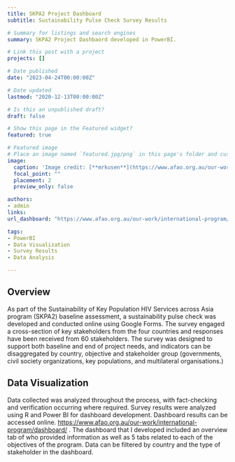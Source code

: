 ```yaml
---
title: SKPA2 Project Dashboard
subtitle: Sustainability Pulse Check Survey Results

# Summary for listings and search engines
summary: SKPA2 Project Dashbaord developed in PowerBI.

# Link this post with a project
projects: []

# Date published
date: "2023-04-24T00:00:00Z"

# Date updated
lastmod: "2020-12-13T00:00:00Z"

# Is this an unpublished draft?
draft: false

# Show this page in the Featured widget?
featured: true

# Featured image
# Place an image named `featured.jpg/png` in this page's folder and customize its options here.
image:
  caption: 'Image credit: [**mrkusen**](https://www.afao.org.au/our-work/international-program/dashboard/)'
  focal_point: ""
  placement: 2
  preview_only: false

authors:
- admin
links:
url_dashboard: "https://www.afao.org.au/our-work/international-program/dashboard/"

tags:
- PowerBI
- Data Visualization
- Survey Results
- Data Analysis

---
```


## Overview

As part of the Sustainability of Key Population HIV Services across Asia program (SKPA2) baseline assessment, a sustainability pulse check was developed and conducted online using Google Forms. The survey engaged a cross-section of key stakeholders from the four countries and responses have been received from 60 stakeholders. The survey was designed to support both baseline and end of project needs, and indicators can be disaggregated by country, objective and stakeholder group (governments, civil society organizations, key populations, and multilateral organisations.) 


## Data Visualization 

Data collected was analyzed throughout the process, with fact-checking and verification occurring where required. Survey results were analyzed using R and Power BI for dashboard development. Dashboard results can be accessed online. https://www.afao.org.au/our-work/international-program/dashboard/ . The dashboard that I developed included an overview tab of who provided information as well as 5 tabs related to each of the objectives of the program. Data can be filtered by country and the type of stakeholder in the dashboard. 

